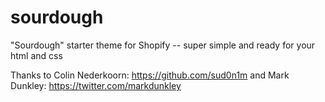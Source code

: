 sourdough
=========

"Sourdough" starter theme for Shopify -- super simple and ready for your html and css

Thanks to Colin Nederkoorn: https://github.com/sud0n1m and Mark Dunkley: https://twitter.com/markdunkley
